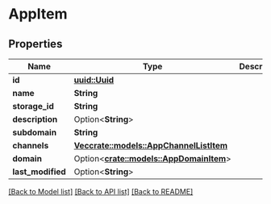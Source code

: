 # AppItem

## Properties

Name | Type | Description | Notes
------------ | ------------- | ------------- | -------------
**id** | [**uuid::Uuid**](uuid::Uuid.md) |  | 
**name** | **String** |  | 
**storage_id** | **String** |  | 
**description** | Option<**String**> |  | [optional]
**subdomain** | **String** |  | 
**channels** | [**Vec<crate::models::AppChannelListItem>**](AppChannelListItem.md) |  | 
**domain** | Option<[**crate::models::AppDomainItem**](AppDomainItem.md)> |  | [optional]
**last_modified** | Option<**String**> |  | [optional]

[[Back to Model list]](../README.md#documentation-for-models) [[Back to API list]](../README.md#documentation-for-api-endpoints) [[Back to README]](../README.md)


